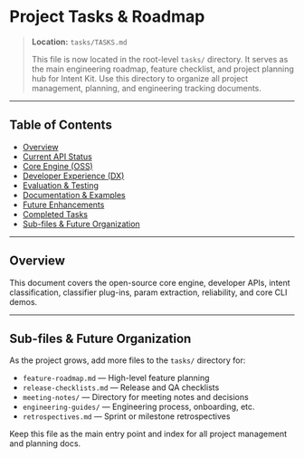 # Project Tasks & Roadmap

> **Location:** `tasks/TASKS.md`
>
> This file is now located in the root-level `tasks/` directory. It serves as the main engineering roadmap, feature checklist, and project planning hub for Intent Kit. Use this directory to organize all project management, planning, and engineering tracking documents.

---

## Table of Contents
- [Overview](#overview)
- [Current API Status](#current-api-status)
- [Core Engine (OSS)](#core-engine-oss)
- [Developer Experience (DX)](#developer-experience-dx)
- [Evaluation & Testing](#evaluation--testing)
- [Documentation & Examples](#documentation--examples)
- [Future Enhancements](#future-enhancements)
- [Completed Tasks](#completed-tasks)
- [Sub-files & Future Organization](#sub-files--future-organization)

---

## Overview

This document covers the open-source core engine, developer APIs, intent classification, classifier plug-ins, param extraction, reliability, and core CLI demos.

<!-- (rest of the file unchanged) -->

---

## Sub-files & Future Organization

As the project grows, add more files to the `tasks/` directory for:
- `feature-roadmap.md` — High-level feature planning
- `release-checklists.md` — Release and QA checklists
- `meeting-notes/` — Directory for meeting notes and decisions
- `engineering-guides/` — Engineering process, onboarding, etc.
- `retrospectives.md` — Sprint or milestone retrospectives

Keep this file as the main entry point and index for all project management and planning docs.
